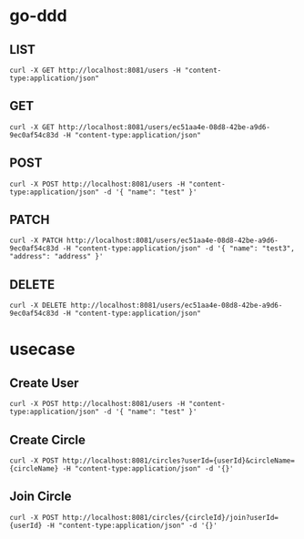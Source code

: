 # go-ddd

## LIST

```
curl -X GET http://localhost:8081/users -H "content-type:application/json"
```

## GET

```
curl -X GET http://localhost:8081/users/ec51aa4e-08d8-42be-a9d6-9ec0af54c83d -H "content-type:application/json"
```

## POST

```
curl -X POST http://localhost:8081/users -H "content-type:application/json" -d '{ "name": "test" }'
```

## PATCH

```
curl -X PATCH http://localhost:8081/users/ec51aa4e-08d8-42be-a9d6-9ec0af54c83d -H "content-type:application/json" -d '{ "name": "test3", "address": "address" }'
```

## DELETE

```
curl -X DELETE http://localhost:8081/users/ec51aa4e-08d8-42be-a9d6-9ec0af54c83d -H "content-type:application/json"
```

# usecase

## Create User

```
curl -X POST http://localhost:8081/users -H "content-type:application/json" -d '{ "name": "test" }'
```

## Create Circle

```
curl -X POST http://localhost:8081/circles?userId={userId}&circleName={circleName} -H "content-type:application/json" -d '{}'
```

## Join Circle

```
curl -X POST http://localhost:8081/circles/{circleId}/join?userId={userId} -H "content-type:application/json" -d '{}'
```
